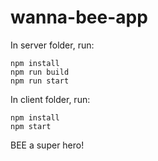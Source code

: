 # wanna-bee-app

In server folder, run:

```
npm install
npm run build
npm run start
```

In client folder, run:
```
npm install
npm start
```

BEE a super hero!